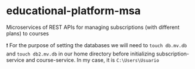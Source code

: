 # educational-platform-msa
Microservices of REST APIs for managing subscriptions (with different plans) to courses 

❗ For the purpose of setting the databases we will need to `touch db.mv.db` and `touch db2.mv.db` in our home directory before initializing subscription-service and course-service. In my case, it is `C:\Users\Usuario`
